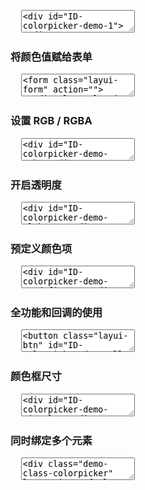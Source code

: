 <pre class="layui-code" lay-options="{preview: true, text: {preview: '常规使用'}, layout: ['preview', 'code'], tools: ['full']}">
  <textarea>
<div id="ID-colorpicker-demo-1"></div>
<div id="ID-colorpicker-demo-2" style="margin-left: 16px;"></div>

<script>
layui.use(function(){
  var colorpicker = layui.colorpicker;
  var layer = layui.layer;

  // 渲染
  colorpicker.render({ // eg1
    elem: '#ID-colorpicker-demo-1', // 绑定元素
    change: function(color){ // 颜色改变的回调
      layer.tips('选择了：'+ color, this.elem, {
        tips: 1
      });
    }
  });
  colorpicker.render({ // eg2
    elem: '#ID-colorpicker-demo-2',
    color: '#2ec770', // 设置默认色
    done: function(color){ // 选择完毕的回调
      layer.tips('选择了：'+ color, this.elem);
    }
  });
});
</script>
  </textarea>
</pre>

<h3 id="demo-form" class="ws-anchor ws-bold">将颜色值赋给表单</h3>

<pre class="layui-code" lay-options="{preview: true, layout: ['preview', 'code'], tools: ['full']}">
  <textarea>
<form class="layui-form" action="">
  <div class="layui-form-item">
    <div class="layui-input-inline" style="width: 120px;">
      <input type="text" name="color" value="" placeholder="请选择颜色" class="layui-input" id="ID-colorpicker-demo-form-color">
    </div>
    <div class="layui-inline" style="left: -11px;">
      <div id="ID-colorpicker-demo-form"></div>
    </div>
  </div>
</form>
<script>
layui.use(function(){
  var colorpicker = layui.colorpicker;
  var $ = layui.$;

  // 渲染
  colorpicker.render({
    elem: '#ID-colorpicker-demo-form',
    color: '#1c97f5',
    done: function(color){
      $('#ID-colorpicker-demo-form-color').val(color);
    }
  });
});
</script>
  </textarea>
</pre>

<h3 id="demo-rgba" class="ws-anchor ws-bold">设置 RGB / RGBA</h3>

<pre class="layui-code" lay-options="{preview: true, layout: ['preview', 'code'], tools: ['full']}">
  <textarea>
<div id="ID-colorpicker-demo-rgb"></div>
<div id="ID-colorpicker-demo-rgba" style="margin-left: 16px;"></div>
<script>
layui.use(function(){
  var colorpicker = layui.colorpicker;

  // 渲染
  colorpicker.render({ // eg1
    elem: '#ID-colorpicker-demo-rgb',
    color: 'rgb(68,66,66)',
    format: 'rgb' // 默认为 hex
  }); 
  colorpicker.render({ // eg2
    elem: '#ID-colorpicker-demo-rgba',
    color: 'rgba(68,66,66,0.5)',
    format: 'rgb',
    alpha: true // 开启透明度滑块
  });
});
</script>
  </textarea>
</pre>

<h3 id="demo-alpha" class="ws-anchor ws-bold">开启透明度</h3>

<pre class="layui-code" lay-options="{preview: true, layout: ['preview', 'code'], tools: ['full']}">
  <textarea>
<div id="ID-colorpicker-demo-alpha-1"></div>
<div id="ID-colorpicker-demo-alpha-2" style="margin-left: 16px;"></div>
<div id="ID-colorpicker-demo-alpha-3" style="margin-left: 16px;"></div>
<script>
layui.use(function(){
  var colorpicker = layui.colorpicker;

  // 渲染
  colorpicker.render({ // eg1
    elem: '#ID-colorpicker-demo-alpha-1',
    color: '#16baaa', // hex
    alpha: true, // 开启透明度
    format: 'rgb'
  });
  colorpicker.render({ // eg2
    elem: '#ID-colorpicker-demo-alpha-2',
    color: 'rgb(0,150,136,0.6)', // rgba
    alpha: true,
    format: 'rgb'
  });
  colorpicker.render({ // eg3
    elem: '#ID-colorpicker-demo-alpha-3',
    alpha: true,
    format: 'rgb'
  });
});
</script>
  </textarea>
</pre>

<h3 id="demo-predefine" class="ws-anchor ws-bold">预定义颜色项</h3>

<pre class="layui-code" lay-options="{preview: true, layout: ['preview', 'code'], tools: ['full']}">
  <textarea>
<div id="ID-colorpicker-demo-predefine-1"></div>
<div id="ID-colorpicker-demo-predefine-2" style="margin-left: 16px;"></div>
<script>
layui.use(function(){
  var colorpicker = layui.colorpicker;

  // 渲染
  colorpicker.render({ // eg1
    elem: '#ID-colorpicker-demo-predefine-1',
    color: '#c71585',
    predefine: true // 开启预定义颜色
  });
  colorpicker.render({ // eg2
    elem: '#ID-colorpicker-demo-predefine-2',
    color: '#9d8a0e',
    predefine: true, // 开启预定义颜色
    colors: ['#ff8c00','#00ced1','#9d8a0e'] //自定义预定义颜色项
  });
});
</script>
  </textarea>
</pre>

<h3 id="demo-all" class="ws-anchor ws-bold">全功能和回调的使用</h3>

<pre class="layui-code" lay-options="{preview: true, layout: ['preview', 'code'], tools: ['full']}">
  <textarea>
<button class="layui-btn" id="ID-colorpicker-demo-all-btn">主题按钮</button>
<hr>
<div id="ID-colorpicker-demo-all"></div> 
<span style="padding-left: 6px;">演示：选择颜色并确定，改变上方按钮背景色</span>
<script>
layui.use(function(){
  var colorpicker = layui.colorpicker;
  var layer = layui.layer;
  var $ = layui.$;

  // 渲染
  colorpicker.render({
    elem: '#ID-colorpicker-demo-all',
    color: '#16baaa',
    predefine: true,
    alpha: true,
    done: function(color){
      layer.msg('选择的值：'+ color); // 选择完毕的颜色值
      
      // 清空或取消选择时也执行 change
      color || this.change(color); 
    },
    change: function(color){
      // 给当前页面头部和左侧设置主题色
      $('#ID-colorpicker-demo-all-btn').css('background-color', color);
    },
    cancel: function(color){ // 取消颜色选择的回调 --- 2.8+
      this.change(color);
    }
  });
});
</script>
  </textarea>
</pre>

<h3 id="demo-size" class="ws-anchor ws-bold">颜色框尺寸</h3>

<pre class="layui-code" lay-options="{preview: true, layout: ['preview', 'code'], tools: ['full']}">
  <textarea>
<div id="ID-colorpicker-demo-size-lg"></div>
<div id="ID-colorpicker-demo-size-sm" style="margin-left: 16px;"></div>
<div id="ID-colorpicker-demo-size-xs" style="margin-left: 16px;"></div>
<script>
layui.use(function(){
  var colorpicker = layui.colorpicker;

  // 渲染
  colorpicker.render({
    elem: '#ID-colorpicker-demo-size-lg',
    size: 'lg' // 大号下拉框
  });
  colorpicker.render({
    elem: '#ID-colorpicker-demo-size-sm'
    //,size: 'sm' // 默认 sm
  });
  colorpicker.render({
    elem: '#ID-colorpicker-demo-size-xs',
    size: 'xs' // mini 下拉框
  });  
});
</script>
  </textarea>
</pre>

<h3 id="demo-class" class="ws-anchor ws-bold">同时绑定多个元素</h3>

<pre class="layui-code" lay-options="{preview: true, layout: ['preview', 'code'], tools: ['full']}">
  <textarea>
<div class="demo-class-colorpicker" lay-options="{color: '#FF0000'}"></div>
<div class="demo-class-colorpicker" lay-options="{color: '#008000'}"></div>
<div class="demo-class-colorpicker" lay-options="{color: '#0000FF'}"></div>
<script>
layui.use(function(){
  var colorpicker = layui.colorpicker;

  // 渲染
  colorpicker.render({
    elem: '.demo-class-colorpicker',
    done: function(color){
      console.log(this.elem, color);
    }
  });
});
</script>
  </textarea>
</pre>